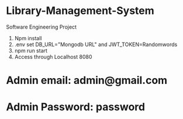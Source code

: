 # Library-Management-System
Software Engineering Project

1. Npm install
2. .env set DB_URL="Mongodb URL" and JWT_TOKEN=Randomwords
3. npm run start
4. Access through Localhost 8080


<h1>Admin email: admin@gmail.com</h1>
<h1>Admin Password: password</h1>